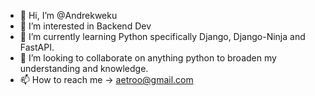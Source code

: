 - 👋 Hi, I’m @Andrekweku
- 👀 I’m interested in Backend Dev
- 🌱 I’m currently learning Python specifically Django, Django-Ninja and FastAPI.
- 💞️ I’m looking to collaborate on anything python to broaden my understanding and knowledge.
- 📫 How to reach me -> aetroo@gmail.com

<!---
Andrekweku/Andrekweku is a ✨ special ✨ repository because its `README.md` (this file) appears on your GitHub profile.
You can click the Preview link to take a look at your changes.
--->
